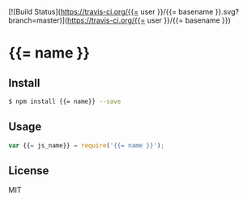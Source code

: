 [![Build Status](https://travis-ci.org/{{= user }}/{{= basename }}.svg?branch=master)](https://travis-ci.org/{{= user }}/{{= basename }})
<!-- optional npm version
[![NPM version](https://badge.fury.io/js/{{= name }}.svg)](http://badge.fury.io/js/{{= name }})
-->
<!-- optional npm downloads
[![npm module downloads per month](http://img.shields.io/npm/dm/{{= name }}.svg)](https://www.npmjs.org/package/{{= name }})
-->
<!-- optional dependency status
[![Dependency Status](https://david-dm.org/{{= user }}/{{= basename }}.svg)](https://david-dm.org/{{= user }}/{{= basename }})
-->

# {{= name }}

<!-- description -->

## Install

```sh
$ npm install {{= name}} --save
```

## Usage

```js
var {{= js_name}} = require('{{= name }}');
```

## License

MIT
